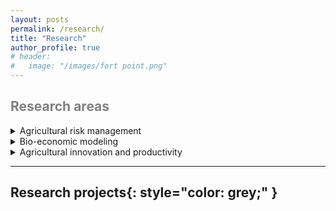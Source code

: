 ```yaml
---
layout: posts
permalink: /research/
title: "Research"
author_profile: true
# header:
#   image: "/images/fort point.png"
---
```


<h2 style="color:grey">Research areas</h2>

<details>
<summary>Agricultural risk management</summary>
<p style="color:grey">Agricultural production is an intrinsically risky business that constantly faces many sources of risks, such as production risks, market risks, institutional risks, and personal risks. To cope with agricultural risks, farmers rely on a number of technical and institutional options, including a variety of farm management practices, fertilizer and pesticide use, irrigation, disease monitoring, as well as crop insurance. My current research takes an integrated, bio-economic approach to assessing the role of these various risk management strategies in improving farmers’ welfare and helping to secure global food supplies. </p>
</details>  


<details>
<summary>Bio-economic modeling</summary>
<p style="color:grey">With my interdisciplinary background in both agricultural sciences and applied economics, my research aims to create and apply bio-economic models using a spatio-temporal approach to access the impact of crop diseases. I have conducted research and published papers on the economic impact of wheat rust diseases and the benefits of agricultural R&D for global wheat production. </p>
</details>  


<details>
<summary>Agricultural innovation and productivity</summary>
<p style="color:grey">Investment in agricultural innovation plays an important role in maintaining and improving agricultural productivity for sustainable development. The global landscape of investment in agricutlural research and development (R&D) changes over time, which have siginficant impact on global food supply and economic development. My research investigates both the historical and future trends in global agricultural R&D investments and explores their social and economic implications. </p>
</details>  

***  

## Research projects{: style="color: grey;" } 
